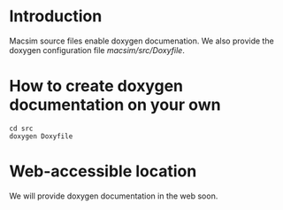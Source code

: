 # Introduction #

Macsim source files enable doxygen documenation. We also provide the doxygen configuration file _macsim/src/Doxyfile_.

# How to create doxygen documentation on your own #

```
cd src
doxygen Doxyfile
```

# Web-accessible location #

We will provide doxygen documentation in the web soon.